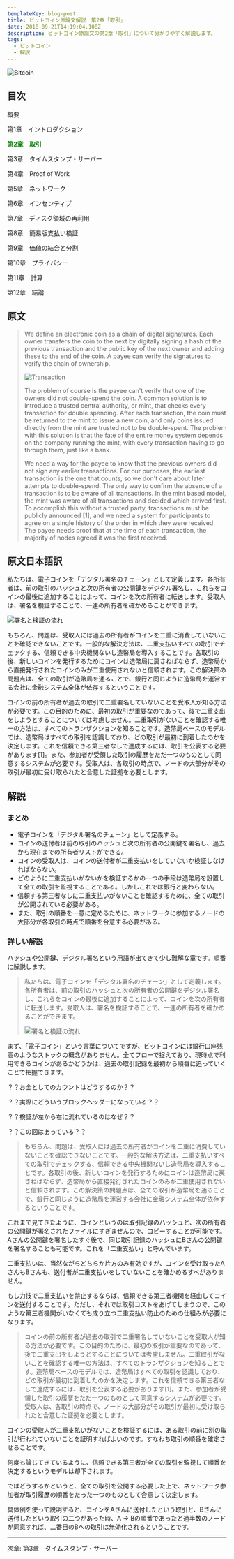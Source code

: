 ```yaml
---
templateKey: blog-post
title: ビットコイン原論文解説　第2章「取引」
date: 2018-09-21T14:19:04.108Z
description: ビットコイン原論文の第2章「取引」について分かりやすく解説します。
tags:
  - ビットコイン
  - 解説
---
```

![Bitcoin](/img/bitcoin-header.jpg)

## 目次

概要

第1章　イントロダクション

**<font color="Green">第2章　取引</font>**

第3章　タイムスタンプ・サーバー

第4章　Proof of Work

第5章　ネットワーク

第6章　インセンティブ

第7章　ディスク領域の再利用

第8章　簡易版支払い検証

第9章　価値の結合と分割

第10章　プライバシー

第11章　計算

第12章　結論

## 原文

> We define an electronic coin as a chain of digital signatures. Each owner transfers the coin to the next by digitally signing a hash of the previous transaction and the public key of the next owner and adding these to the end of the coin. A payee can verify the signatures to verify the chain of ownership.
>
> ![Transaction](/img/bitcoin_transction_pdf.png)
>
> The problem of course is the payee can't verify that one of the owners did not double-spend the coin. A common solution is to introduce a trusted central authority, or mint, that checks every transaction for double spending. After each transaction, the coin must be returned to the mint to issue a new coin, and only coins issued directly from the mint are trusted not to be double-spent. The problem with this solution is that the fate of the entire money system depends on the company running the mint, with every transaction having to go through them, just like a bank. 
>
> We need a way for the payee to know that the previous owners did not sign any earlier transactions. For our purposes, the earliest transaction is the one that counts, so we don't care about later attempts to double-spend. The only way to confirm the absence of a transaction is to be aware of all transactions. In the mint based model, the mint was aware of all transactions and decided which arrived first. To accomplish this without a trusted party, transactions must be publicly announced \[1], and we need a system for participants to agree on a single history of the order in which they were received. The payee needs proof that at the time of each transaction, the majority of nodes agreed it was the first received.

## 原文日本語訳

私たちは、電子コインを「デジタル署名のチェーン」として定義します。各所有者は、前の取引のハッシュと次の所有者の公開鍵をデジタル署名し、これらをコインの最後に追加することによって、コインを次の所有者に転送します。受取人は、署名を検証することで、一連の所有者を確かめることができます。

![署名と検証の流れ](/img/bitcoin原論文_第2章_図.jpg)

もちろん、問題は、受取人には過去の所有者がコインを二重に消費していないことを確認できないことです。一般的な解決方法は、二重支払いすべての取引でチェックする、信頼できる中央機関ないし造幣局を導入することです。各取引の後、新しいコインを発行するためにコインは造幣局に戻さねばならず、造幣局から直接発行されたコインのみが二重使用されないと信頼されます。この解決策の問題点は、全ての取引が造幣局を通ることで、銀行と同じように造幣局を運営する会社に金融システム全体が依存するということです。

コインの前の所有者が過去の取引で二重署名していないことを受取人が知る方法が必要です。この目的のために、最初の取引が重要なのであって、後で二重支出をしようとすることについては考慮しません。二重取引がないことを確認する唯一の方法は、すべてのトランザクションを知ることです。造幣局ベースのモデルでは、造幣局はすべての取引を認識しており、どの取引が最初に到着したのかを決定します。これを信頼できる第三者なしで達成するには、取引を公表する必要があります\[1]。また、参加者が受領した取引の履歴をただ一つのものとして同意するシステムが必要です。受取人は、各取引の時点で、ノードの大部分がその取引が最初に受け取られたと合意した証拠を必要とします。

## 解説

### まとめ

* 電子コインを「デジタル署名のチェーン」として定義する。
* コインの送付者は前の取引のハッシュと次の所有者の公開鍵を署名し、過去から現在までの所有者リストができる。
* コインの受取人は、コインの送付者が二重支払いをしていないか検証しなければならない。
* どのように二重支払いがないかを検証するかの一つの手段は造幣局を設置して全ての取引を監視することである。しかしこれでは銀行と変わらない。
* 信頼する第三者なしに二重支払いがないことを確認するために、全ての取引が公開されている必要がある。
* また、取引の順番を一意に定めるために、ネットワークに参加するノードの大部分が各取引の時点で順番を合意する必要がある。

### 詳しい解説

ハッシュや公開鍵、デジタル署名という用語が出てきて少し難解な章です。順番に解説します。

> 私たちは、電子コインを「デジタル署名のチェーン」として定義します。各所有者は、前の取引のハッシュと次の所有者の公開鍵をデジタル署名し、これらをコインの最後に追加することによって、コインを次の所有者に転送します。受取人は、署名を検証することで、一連の所有者を確かめることができます。
>
> ![署名と検証の流れ](/img/bitcoin原論文_第2章_図.jpg)

まず、「電子コイン」という言葉についてですが、ビットコインには銀行口座残高のようなストックの概念がありません。全てフローで捉えており、現時点で利用できるコインがあるかどうかは、過去の取引記録を最初から順番に追っていくことで把握できます。

？？お金としてのカウントはどうするのか？？

？？実際にどういうブロックヘッダーになっている？？

？？検証が左から右に流れているのはなぜ？？

？？この図はあっている？？

> もちろん、問題は、受取人には過去の所有者がコインを二重に消費していないことを確認できないことです。一般的な解決方法は、二重支払いすべての取引でチェックする、信頼できる中央機関ないし造幣局を導入することです。各取引の後、新しいコインを発行するためにコインは造幣局に戻さねばならず、造幣局から直接発行されたコインのみが二重使用されないと信頼されます。この解決策の問題点は、全ての取引が造幣局を通ることで、銀行と同じように造幣局を運営する会社に金融システム全体が依存するということです。

これまで見てきたように、コインというのは取引記録のハッシュと、次の所有者の公開鍵が署名されたファイルにすぎませんので、コピーすることが可能です。Aさんの公開鍵を署名したすぐ後で、同じ取引記録のハッシュにBさんの公開鍵を署名することも可能です。これを「二重支払い」と呼んでいます。

二重支払いは、当然ながらどちらか片方のみ有効ですが、コインを受け取ったAさんもBさんも、送付者が二重支払いをしていないことを確かめるすべがありません。

もし力技で二重支払いを禁止するならば、信頼できる第三者機関を経由してコインを送付することです。ただし、それでは取引コストをあげてしまうので、このような第三者機関がいなくても成り立つ二重支払い防止のための仕組みが必要になります。

> コインの前の所有者が過去の取引で二重署名していないことを受取人が知る方法が必要です。この目的のために、最初の取引が重要なのであって、後で二重支出をしようとすることについては考慮しません。二重取引がないことを確認する唯一の方法は、すべてのトランザクションを知ることです。造幣局ベースのモデルでは、造幣局はすべての取引を認識しており、どの取引が最初に到着したのかを決定します。これを信頼できる第三者なしで達成するには、取引を公表する必要があります[1]。また、参加者が受領した取引の履歴をただ一つのものとして同意するシステムが必要です。受取人は、各取引の時点で、ノードの大部分がその取引が最初に受け取られたと合意した証拠を必要とします。

コインの受取人が二重支払いがないことを検証するには、ある取引の前に別の取引が行われていないことを証明すればよいのです。すなわち取引の順番を確定させることです。

何度も論じてきているように、信頼できる第三者が全ての取引を監視して順番を決定するというモデルは却下されます。

ではどうするかというと、全ての取引を公開する必要した上で、ネットワーク参加者が取引履歴の順番をたった一つのものとして合意して決定します。

具体例を使って説明すると、コインをAさんに送付したという取引と、Bさんに送付したという取引の二つがあった時、A → Bの順番であったと過半数のノードが同意すれば、二番目のBへの取引は無効化されるということです。

<hr>
次章: 第3章　タイムスタンプ・サーバー
